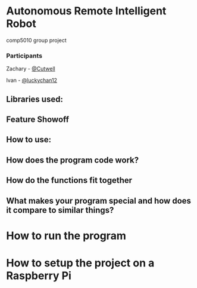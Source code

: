 # Autonomous Remote Intelligent Robot
comp5010 group project

### Participants
Zachary - [@Cutwell](https://github.com/Cutwell)

Ivan - [@luckychan12](https://github.com/luckychan12)


## Libraries used:

## Feature Showoff

## How to use:

## How does the program code work?

## How do the functions fit together

## What makes your program special and how does it compare to similar things?

# How to run the program

# How to setup the project on a Raspberry Pi 
